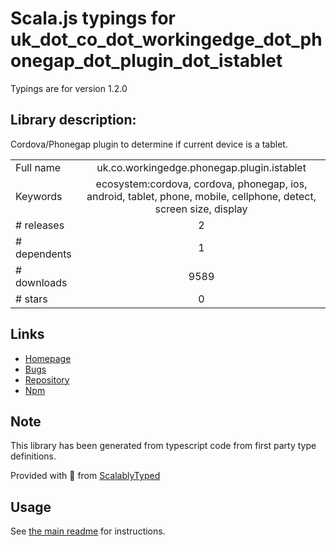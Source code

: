 
# Scala.js typings for uk_dot_co_dot_workingedge_dot_phonegap_dot_plugin_dot_istablet

Typings are for version 1.2.0

## Library description:
Cordova/Phonegap plugin to determine if current device is a tablet.

|                    |                 |
| ------------------ | :-------------: |
| Full name          | uk.co.workingedge.phonegap.plugin.istablet |
| Keywords           | ecosystem:cordova, cordova, phonegap, ios, android, tablet, phone, mobile, cellphone, detect, screen size, display |
| # releases         | 2 |
| # dependents       | 1 |
| # downloads        | 9589 |
| # stars            | 0 |

## Links
- [Homepage](https://github.com/dpa99c/phonegap-istablet#readme)
- [Bugs](https://github.com/dpa99c/phonegap-istablet/issues)
- [Repository](https://github.com/dpa99c/phonegap-istablet)
- [Npm](https://www.npmjs.com/package/uk.co.workingedge.phonegap.plugin.istablet)
    


## Note
This library has been generated from typescript code from first party type definitions.

Provided with :purple_heart: from [ScalablyTyped](https://github.com/oyvindberg/ScalablyTyped)

## Usage
See [the main readme](../../readme.md) for instructions.


